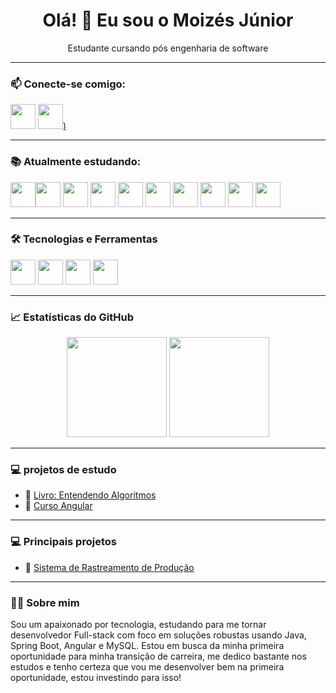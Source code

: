 <h1 align="center">Olá! 👋 Eu sou o Moizés Júnior</h1>
<p align="center">Estudante cursando pós engenharia de software</p>

---

### 📫 Conecte-se comigo:

[<img src="https://cdn.jsdelivr.net/gh/devicons/devicon@latest/icons/linkedin/linkedin-original.svg" width="40" height="40"/>](https://www.linkedin.com/in/moizes-junior)
[<img src="https://cdn.jsdelivr.net/gh/devicons/devicon@latest/icons/github/github-original-wordmark.svg" width="40" height="40"/>)](https://github.com/moizesjr)

---

### 📚 Atualmente estudando:

<img loading="lazy" src="https://cdn.jsdelivr.net/gh/devicons/devicon@latest/icons/java/java-original-wordmark.svg" width="40" height="40"/><img loading="lazy" src="https://cdn.jsdelivr.net/gh/devicons/devicon@latest/icons/spring/spring-original.svg" width="40" height="40"/>
<img loading="lazy" src="https://cdn.jsdelivr.net/gh/devicons/devicon@latest/icons/css3/css3-original-wordmark.svg" width="40" height="40"/>
<img loading="lazy" src="https://cdn.jsdelivr.net/gh/devicons/devicon@latest/icons/html5/html5-original-wordmark.svg" width="40" height="40"/>
<img loading="lazy" src="https://cdn.jsdelivr.net/gh/devicons/devicon@latest/icons/typescript/typescript-original.svg" width="40" height="40"/>
<img loading="lazy" src="https://cdn.jsdelivr.net/gh/devicons/devicon@latest/icons/javascript/javascript-original.svg" width="40" height="40"/>
<img loading="lazy" src="https://cdn.jsdelivr.net/gh/devicons/devicon@latest/icons/angular/angular-original.svg" width="40" height="40"/>
<img loading="lazy" src="https://cdn.jsdelivr.net/gh/devicons/devicon@latest/icons/angularmaterial/angularmaterial-original.svg" width="40" height="40"/>
<img loading="lazy" src="https://cdn.jsdelivr.net/gh/devicons/devicon@latest/icons/mysql/mysql-original-wordmark.svg" width="40" height="40"/>
<img loading="lazy" src="https://cdn.jsdelivr.net/gh/devicons/devicon@latest/icons/postman/postman-original.svg" width="40" height="40"/>

---

### 🛠️ Tecnologias e Ferramentas

<img loading="lazy" src="https://cdn.jsdelivr.net/gh/devicons/devicon@latest/icons/vscode/vscode-original-wordmark.svg" width="40" height="40"/> <img loading="lazy" src="https://cdn.jsdelivr.net/gh/devicons/devicon/icons/git/git-original.svg" width="40" height="40"/> <img loading="lazy" src="https://cdn.jsdelivr.net/gh/devicons/devicon@latest/icons/netbeans/netbeans-original.svg" width="40" height="40" /> <img loading="lazy" src="https://cdn.jsdelivr.net/gh/devicons/devicon@latest/icons/eclipse/eclipse-original-wordmark.svg" width="40" height="40"/> 

---

### 📈 Estatísticas do GitHub

<p align="center">
  <img height="160em" src="https://github-readme-stats.vercel.app/api?username=moizesjr&show_icons=true&theme=dracula&include_all_commits=true&count_private=true"/>
  <img height="160em" src="https://github-readme-stats.vercel.app/api/top-langs/?username=moizesjr&layout=compact&langs_count=7&theme=dracula"/>
</p>

---

### 💻 projetos de estudo

- 🔗 [Livro: Entendendo Algoritmos](https://github.com/MoizesJr/entendendoAlgoritmos)
- 🔗 [Curso Angular](https://github.com/MoizesJr/crud-angular-material)

---
### 💻 Principais projetos

- 🔗 [Sistema de Rastreamento de Produção](https://github.com/MoizesJr/rastreabilidadeOP)

---
### 👨‍💻 Sobre mim

Sou um apaixonado por tecnologia, estudando para me tornar desenvolvedor Full-stack com foco em soluções robustas usando Java, Spring Boot, Angular e MySQL. Estou em busca da minha primeira oportunidade para minha transição de carreira, me dedico bastante nos estudos e tenho certeza que vou me desenvolver bem na primeira oportunidade, estou investindo para isso!
